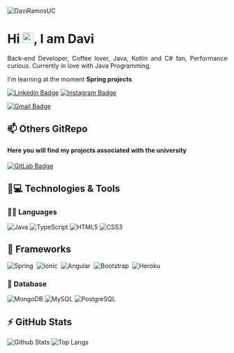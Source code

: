 <!--
**DaviRamosUC/DaviRamosUC** is a ✨ _special_ ✨ repository because its `README.md` (this file) appears on your GitHub profile.

Here are some ideas to get you started:

- 🔭 I’m currently working on ...
- 🌱 I’m currently learning ...
- 👯 I’m looking to collaborate on ...
- 🤔 I’m looking for help with ...
- 💬 Ask me about ...
- 📫 How to reach me: ...
- 😄 Pronouns: ...
- ⚡ Fun fact: ...
-->

<p align="left"><img src="https://komarev.com/ghpvc/?username=DaviRamosUC" alt="DaviRamosUC" /></p>


<h1 align = "justify"> Hi <img src="https://media.giphy.com/media/hvRJCLFzcasrR4ia7z/giphy.gif" width="25px">, I am Davi</h1>
<p align = "justify">Back-end Developer, Coffee lover, Java, Kotlin and C# fan, Performance curious. Currently in love with Java Programming.</p>

I'm learning at the moment **Spring projects**


[![Linkedin Badge](https://img.shields.io/badge/-DaviRamos-blue?style=flat-square&logo=Linkedin&logoColor=white&link=https://www.linkedin.com/in/daviramoslima/)](https://www.linkedin.com/in/daviramoslima/)
[![Instagram Badge](https://img.shields.io/badge/-DaviRamos-purple?style=flat-square&logo=instagram&logoColor=white&link=https://www.instagram.com/hellowdavi/?hl=pt-br)](https://www.instagram.com/hellowdavi/)

[![Gmail Badge](https://img.shields.io/badge/-davi.lima@ucsal.edu.br-c14438?style=flat-square&logo=Gmail&logoColor=white&link=mailto:davi.lima@ucsal.edu.br)](mailto:davi.lima@ucsal.edu.br)

## 📫 Others GitRepo
#### Here you will find my projects associated with the university
[![GitLab Badge](https://img.shields.io/badge/-GitLab-330F63?style=flat-square&logo=gitlab&logoColor=white&link=https://https://www.gitlab.com/DaviRamosUC/)](https://gitlab.com/DaviRamosUC/)


## 🚀💻 Technologies & Tools

### 👩‍💻 Languages
![Java](https://img.shields.io/badge/java-%23ED8B00.svg?&style=flat&logo=java&logoColor=white)
![TypeScript](https://img.shields.io/badge/TypeScript-007ACC?style=flat&logo=typescript&logoColor=white)
![HTML5](https://img.shields.io/badge/-HTML5-E34F26?style=flat-square&logo=html5&logoColor=white)
![CSS3](https://img.shields.io/badge/-CSS3-1572B6?style=flat-square&logo=css3)

## 📱 Frameworks
![Spring](https://img.shields.io/badge/Spring-6DB33F?style=flat&logo=spring&logoColor=white)&nbsp;
![Ionic](https://img.shields.io/badge/-Spring-05122A?style=flat&logo=spring&logoColor=white)&nbsp;
![Angular](https://img.shields.io/badge/Angular-DD0031?style=flat&logo=angular&logoColor=white)&nbsp;
![Bootstrap](https://img.shields.io/badge/-Bootstrap-563D7C?style=flat-square&logo=bootstrap)&nbsp;
![Heroku](https://img.shields.io/badge/-Heroku-430098?style=flat-square&logo=heroku)&nbsp;

### 🐘 Database
![MongoDB](https://img.shields.io/badge/-MongoDB-black?style=flat-square&logo=mongodb)
![MySQL](https://img.shields.io/badge/-MySQL-black?style=flat-square&logo=mysql)
![PostgreSQL](https://img.shields.io/badge/-PostgreSQL-336791?style=flat-square&logo=postgresql)


<!--!![Kotlin](https://img.shields.io/badge/kotlin-%230095D5.svg?&style=flat&logo=kotlin&logoColor=white)-->
<!--!![C#](https://img.shields.io/badge/c%23%20-%23239120.svg?&style=flat&logo=c-sharp&logoColor=white)
![JavaScript](https://img.shields.io/badge/-JavaScript-black?style=flat-square&logo=javascript)-->
<!--![Nodejs](https://img.shields.io/badge/-Nodejs-black?style=flat-square&logo=Node.js)-->

<!--![Python](https://img.shields.io/badge/-Python-black?style=flat-square&logo=Python)
![React](https://img.shields.io/badge/-React-black?style=flat-square&logo=react)


![GraphQL](https://img.shields.io/badge/-GraphQL-E10098?style=flat-square&logo=graphql)
![Apollo GraphQL](https://img.shields.io/badge/-Apollo%20GraphQL-311C87?style=flat-square&logo=apollo-graphql)



![Docker](https://img.shields.io/badge/-Docker-black?style=flat-square&logo=docker)
![DigitalOcean](https://img.shields.io/badge/-Digital%20Ocean-darkblue?style=flat-square&logo=digitalocean)
![Amazon AWS](https://img.shields.io/badge/Amazon%20AWS-232F3E?style=flat-square&logo=amazon-aws)
![Google Cloud](https://img.shields.io/badge/Google%20Cloud-black?style=flat-square&logo=google-cloud)
![GitLab](https://img.shields.io/badge/-GitLab-FCA121?style=flat-square&logo=gitlab)
![BitBucket](https://img.shields.io/badge/-BitBucket-darkblue?style=flat-square&logo=bitbucket)-->

## ⚡ GitHub Stats

![Github Stats](https://github-readme-stats.vercel.app/api?username=DaviRamosUC&show_icons=true&count_private=true&show_icons=true&include_all_commits=true)
![Top Langs](https://github-readme-stats.vercel.app/api/top-langs/?username=DaviRamosUC&hide=TeX&layout=compact)
